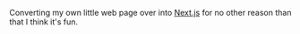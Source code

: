 Converting my own little web page over into [Next.js](https://nextjs.org/) for no other reason than that I think it's fun.
